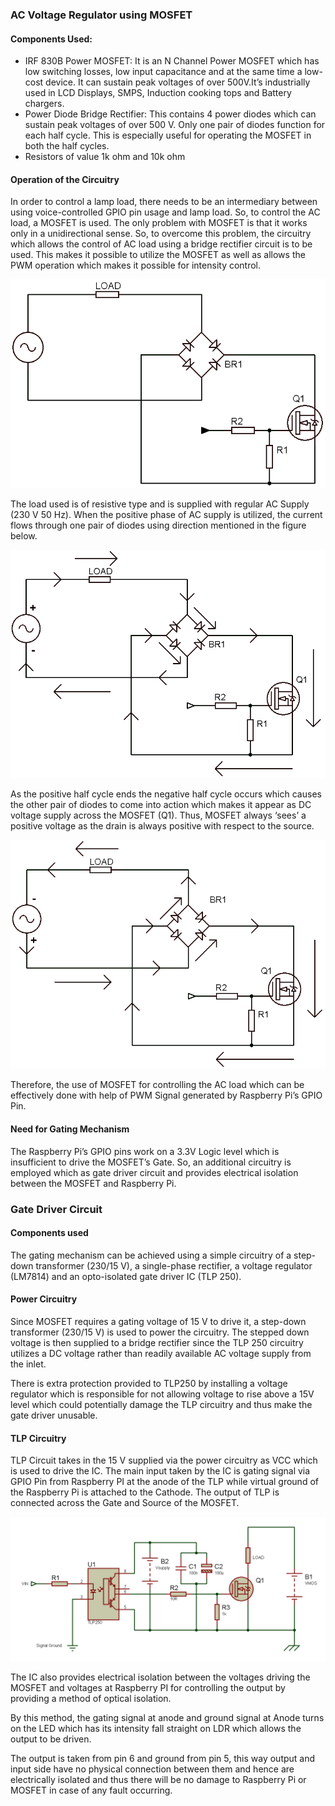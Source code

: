 ### AC Voltage Regulator using MOSFET

#### Components Used:
- IRF 830B Power MOSFET: It is an N Channel Power MOSFET which has low switching losses, low input capacitance and at the same time a low-cost device. It can sustain peak voltages of over 500V.It’s industrially used in LCD Displays, SMPS, Induction cooking tops and Battery chargers.
- Power Diode Bridge Rectifier: This contains 4 power diodes which can sustain peak voltages of over 500 V. Only one pair of diodes function for each half cycle. This is especially useful for operating the MOSFET in both the half cycles. 
- Resistors of value 1k ohm and 10k ohm

#### Operation of the Circuitry
In order to control a lamp load, there needs to be an intermediary between using voice-controlled GPIO pin usage and lamp load. So, to control the AC load, a MOSFET is used. The only problem with MOSFET is that it works only in a unidirectional sense. So, to overcome this problem, the circuitry which allows the control of AC load using a bridge rectifier circuit is to be used. This makes it possible to utilize the MOSFET as well as allows the PWM operation which makes it possible for intensity control.

![alt text](https://github.com/adityanparikh/HomeAutomation-using-AlexaPi/blob/master/Regulator.png)

The load used is of resistive type and is supplied with regular AC Supply (230 V 50 Hz). When the positive phase of AC supply is utilized, the current flows through one pair of diodes using direction mentioned in the figure below.

![alt text](https://github.com/adityanparikh/HomeAutomation-using-AlexaPi/blob/master/Positive.png)

As the positive half cycle ends the negative half cycle occurs which causes the other pair of diodes to come into action which makes it appear as DC voltage supply across the MOSFET (Q1). Thus, MOSFET always ‘sees’ a positive voltage as the drain is always positive with respect to the source.

![alt text](https://github.com/adityanparikh/HomeAutomation-using-AlexaPi/blob/master/Negative.png)

Therefore, the use of MOSFET for controlling the AC load which can be effectively done with help of PWM Signal generated by Raspberry Pi’s GPIO Pin.

#### Need for Gating Mechanism

The Raspberry Pi’s GPIO pins work on a 3.3V Logic level which is insufficient to drive the MOSFET’s Gate. So, an additional circuitry is employed which as gate driver circuit and provides electrical isolation between the MOSFET and Raspberry Pi.


### Gate Driver Circuit

#### Components used

The gating mechanism can be achieved using a simple circuitry of a step-down transformer (230/15 V), a single-phase rectifier, a voltage regulator (LM7814) and an opto-isolated gate driver IC (TLP 250).

#### Power Circuitry

Since MOSFET requires a gating voltage of 15 V to drive it, a step-down transformer (230/15 V) is used to power the circuitry. The stepped down voltage is then supplied to a bridge rectifier since the TLP 250 circuitry utilizes a DC voltage rather than readily available AC voltage supply from the inlet.

There is extra protection provided to TLP250 by installing a voltage regulator which is responsible for not allowing voltage to rise above a 15V level which could potentially damage the TLP circuitry and thus make the gate driver unusable.

#### TLP Circuitry

TLP Circuit takes in the 15 V supplied via the power circuitry as VCC which is used to drive the IC. The main input taken by the IC is gating signal via GPIO Pin from Raspberry PI at the anode of the TLP while virtual ground of the Raspberry Pi is attached to the Cathode. The output of TLP is connected across the Gate and Source of the MOSFET.  

![alt text](https://github.com/adityanparikh/HomeAutomation-using-AlexaPi/blob/master/GDC.png)

The IC also provides electrical isolation between the voltages driving the MOSFET and voltages at Raspberry PI for controlling the output by providing a method of optical isolation.

By this method, the gating signal at anode and ground signal at Anode turns on the LED which has its intensity fall straight on LDR which allows the output to be driven.

The output is taken from pin 6 and ground from pin 5, this way output and input side have no physical connection between them and hence are electrically isolated and thus there will be no damage to Raspberry Pi or MOSFET in case of any fault occurring.
